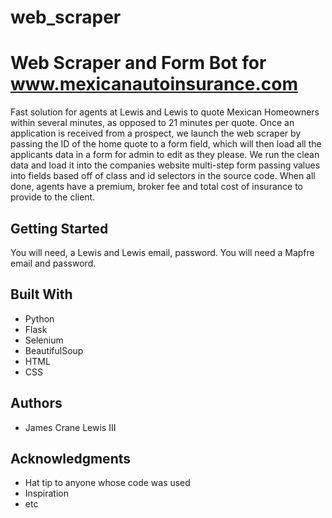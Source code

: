 # web_scraper
# Web Scraper and Form Bot for www.mexicanautoinsurance.com

Fast solution for agents at Lewis and Lewis to quote Mexican Homeowners within several minutes, as opposed to 21 minutes per quote. Once an application
is received from a prospect, we launch the web scraper by passing the ID of the home quote to a form field, which will then load all the applicants data in a form for admin to edit
as they please. We run the clean data and load it into the companies website multi-step form passing values into fields based off of class and id selectors in the source code. When all done,
agents have a premium, broker fee and total cost of insurance to provide to the client.

## Getting Started

You will need, a Lewis and Lewis email, password. You will need a Mapfre email and password.

## Built With

* Python
* Flask
* Selenium
* BeautifulSoup
* HTML
* CSS

## Authors

* James Crane Lewis III

## Acknowledgments

* Hat tip to anyone whose code was used
* Inspiration
* etc
